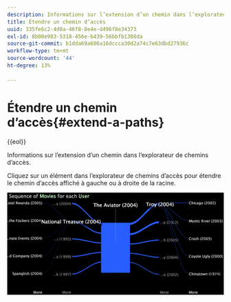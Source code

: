 ```yaml
---
description: Informations sur l’extension d’un chemin dans l’explorateur de chemins d’accès.
title: Étendre un chemin d’accès
uuid: 335fe6c2-4d8a-46f8-8e4e-d496f8e34373
exl-id: 8b00e903-5318-456e-b439-56bbfb1308da
source-git-commit: b1dda69a606a16dccca30d2a74c7e63dbd27936c
workflow-type: tm+mt
source-wordcount: '44'
ht-degree: 13%

---
```


# Étendre un chemin d’accès{#extend-a-paths}

{{eol}}

Informations sur l’extension d’un chemin dans l’explorateur de chemins d’accès.

Cliquez sur un élément dans l’explorateur de chemins d’accès pour étendre le chemin d’accès affiché à gauche ou à droite de la racine.

![](assets/vis_PathBrowser_ExplorePaths.png)
